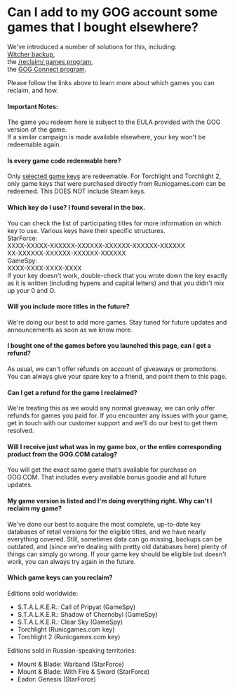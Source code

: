 Can I add to my GOG account some games that I bought elsewhere?
===============================================================

We've introduced a number of solutions for this, including:  
[Witcher backup](https://www.gog.com/witcher/backup),  
the [/reclaim/ games program](https://www.gog.com/reclaim),  
the [GOG Connect program](https://www.gog.com/connect).  
  
Please follow the links above to learn more about which games you can reclaim, and how.

#### **Important Notes:**

The game you redeem here is subject to the EULA provided with the GOG version of the game.  
If a similar campaign is made available elsewhere, your key won't be redeemable again.

#### **Is every game code redeemable here?**

Only [selected game keys](#h_01FG3Z7MXH03DECS3CBZCDPZJY) are redeemable. For Torchlight and Torchlight 2, only game keys that were purchased directly from Runicgames.com can be redeemed. This DOES NOT include Steam keys.

#### **Which key do I use? I found several in the box.**

You can check the list of participating titles for more information on which key to use. Various keys have their specific structures.  
StarForce:  
XXXX-XXXXX-XXXXXX-XXXXXX-XXXXXX-XXXXXX-XXXXXX  
XX-XXXXXX-XXXXXX-XXXXXX-XXXXXX  
GameSpy:  
XXXX-XXXX-XXXX-XXXX  
If your key doesn't work, double-check that you wrote down the key exactly as it is written (including hypens and capital letters) and that you didn't mix up your 0 and O.

#### **Will you include more titles in the future?**

We're doing our best to add more games. Stay tuned for future updates and announcements as soon as we know more.

#### **I bought one of the games before you launched this page, can I get a refund?**

As usual, we can't offer refunds on account of giveaways or promotions. You can always give your spare key to a friend, and point them to this page.

#### **Can I get a refund for the game I reclaimed?**

We're treating this as we would any normal giveaway, we can only offer refunds for games you paid for. If you encounter any issues with your game, get in touch with our customer support and we'll do our best to get them resolved.

#### **Will I receive just what was in my game box, or the entire corresponding product from the GOG.COM catalog?**

You will get the exact same game that’s available for purchase on GOG.COM. That includes every available bonus goodie and all future updates.

#### **My game version is listed and I'm doing everything right. Why can't I reclaim my game?**

We've done our best to acquire the most complete, up-to-date key databases of retail versions for the eligible titles, and we have nearly everything covered. Still, sometimes data can go missing, backups can be outdated, and (since we're dealing with pretty old databases here) plenty of things can simply go wrong. If your game key should be eligible but doesn't work, you can always try again in the future.

#### **Which game keys can you reclaim?**

Editions sold worldwide:

*   S.T.A.L.K.E.R.: Call of Pripyat (GameSpy)
*   S.T.A.L.K.E.R.: Shadow of Chernobyl (GameSpy)
*   S.T.A.L.K.E.R.: Clear Sky (GameSpy)
*   Torchlight (Runicgames.com key)
*   Torchlight 2 (Runicgames.com key)

Editions sold in Russian-speaking territories:

*   Mount & Blade: Warband (StarForce)
*   Mount & Blade: With Fire & Sword (StarForce)
*   Eador: Genesis (StarForce)